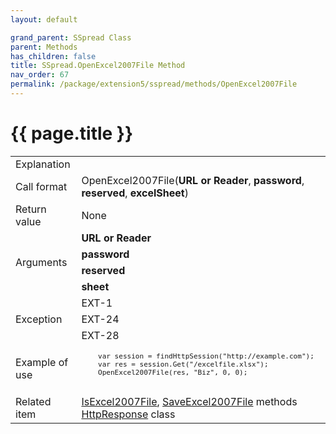 ```yaml
---
layout: default

grand_parent: SSpread Class
parent: Methods
has_children: false
title: SSpread.OpenExcel2007File Method
nav_order: 67
permalink: /package/extension5/sspread/methods/OpenExcel2007File
---
```

# {{ page.title }}

<table>
  <tr>
    <td>Explanation</td>
    <td colspan="2"></td>
  </tr>
  <tr>
    <td>Call format</td>
    <td colspan="2">OpenExcel2007File(<b>URL or Reader</b>, <b>password</b>, <b>reserved</b>, <b>excelSheet</b>)</td>
  </tr>
  <tr>
    <td>Return value</td>
    <td colspan="2">None</td>
  </tr>  
  <tr>
    <td rowspan="4">Arguments</td>
    <td><b>URL or Reader</b></td>
    <td></td>
  </tr>  
  <tr>
    <td><b>password</b></td>
    <td></td>
  </tr>  
  <tr>
    <td><b>reserved</b></td>
    <td></td>
  </tr>
  <tr>
    <td><b>sheet</b></td>
    <td></td>
  </tr>
  <tr>
    <td rowspan="3">Exception</td>
    <td>EXT-1</td>
    <td></td>
  </tr>
  <tr>
    <td>EXT-24</td>
    <td></td>
  </tr>
  <tr>
    <td>EXT-28</td>
    <td></td>
  </tr>
  <tr>
    <td>Example of use</td>
    <td colspan="2"><code><pre>
    var session = findHttpSession("http://example.com");
    var res = session.Get("/excelfile.xlsx");
    OpenExcel2007File(res, "Biz", 0, 0);
    </pre></code></td>
  </tr>
  <tr>
    <td>Related item</td>
    <td colspan="2"><a href="/package/extension5/sspread/methods/isexcel2007file">IsExcel2007File</a>, <a href="/package/extension5/sspread/methods/saveexcel2007file">SaveExcel2007File</a> methods<br><a href="">HttpResponse</a> class</td>
  </tr>
</table>
